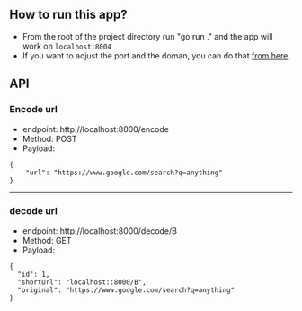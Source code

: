## How to run this app?
- From the root of the project directory run "go run ." and the app will work on `localhost:8004`
- If you want to adjust the port and the doman, you can do that [from here](config/config.go)

## API
### Encode url
- endpoint: http://localhost:8000/encode
- Method: POST
- Payload:
```
{
	"url": "https://www.google.com/search?q=anything"
}
```
---
### decode url
- endpoint: http://localhost:8000/decode/B
- Method: GET
- Payload:
```
{
  "id": 1,
  "shortUrl": "localhost::8000/B",
  "original": "https://www.google.com/search?q=anything"
}
```

